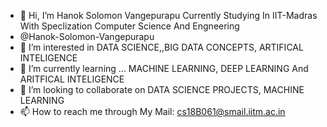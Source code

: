 - 👋 Hi, I’m  Hanok Solomon Vangepurapu Currently Studying In IIT-Madras With Speclization Computer Science And Engneering 
- @Hanok-Solomon-Vangepurapu
- 👀 I’m interested in DATA SCIENCE,,BIG DATA CONCEPTS, ARTIFICAL INTELIGENCE 
- 🌱 I’m currently learning ... MACHINE LEARNING, DEEP LEARNING And ARITFICAL INTELIGENCE
- 💞️ I’m looking to collaborate on  DATA SCIENCE PROJECTS, MACHINE LEARNING
- 📫 How to reach me  through  My Mail: cs18B061@smail.iitm.ac.in 

<!---
Hanok-Solomon-Vangepurapu/Hanok-Solomon-Vangepurapu is a ✨ special ✨ repository because its `README.md` (this file) appears on your GitHub profile.
You can click the Preview link to take a look at your changes.
--->
